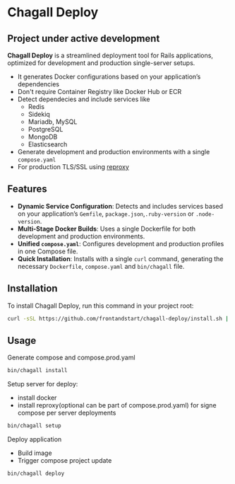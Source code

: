 # Chagall Deploy

## Project under active development

**Chagall Deploy** is a streamlined deployment tool for Rails applications, optimized for development and production single-server setups. 

- It generates Docker configurations based on your application’s dependencies
- Don't require Container Registry like Docker Hub or ECR
- Detect dependecies and include services like
  - Redis
  - Sidekiq
  - Mariadb, MySQL
  - PostgreSQL
  - MongoDB
  - Elasticsearch
- Generate development and production environments with a single `compose.yaml`
- For production TLS/SSL using [reproxy](https://github.com/umputun/reproxy)

## Features

- **Dynamic Service Configuration**: Detects and includes services based on your application’s `Gemfile`, `package.json`,`.ruby-version` or `.node-version`.
- **Multi-Stage Docker Builds**: Uses a single Dockerfile for both development and production environments.
- **Unified `compose.yaml`**: Configures development and production profiles in one Compose file.
- **Quick Installation**: Installs with a single `curl` command, generating the necessary `Dockerfile`, `compose.yaml` and `bin/chagall` file.

## Installation

To install Chagall Deploy, run this command in your project root:

```bash
curl -sSL https://github.com/frontandstart/chagall-deploy/install.sh | bash
```

## Usage

Generate compose and compose.prod.yaml
```bash
bin/chagall install
```

Setup server for deploy:
  - install docker
  - install reproxy(optional can be part of compose.prod.yaml) for signe compose per server deployments
```bash
bin/chagall setup
```

Deploy application
  - Build image
  - Trigger compose project update
```bash
bin/chagall deploy
```

